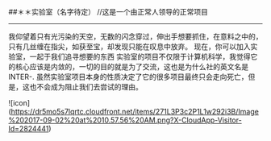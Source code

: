 ##＊＊实验室（名字待定）
//这是一个由正常人领导的正常项目
***
我仰望着只有光污染的天空，无数的闪念穿过，伸出手想要抓住，在意料之中的，只有几丝缠在指尖，如获至宝，却发现只能在叹息中放弃。
现在，你可以加入实验室，一起于我们追寻想要的东西
实验室的项目不仅限于计算机科学，我觉得它的核心应该是内敛的，一切的目的就是为了交流，这也是为什么社的英文名是INTER-.
虽然实验室项目本身的性质决定了它的很多项目最终只会走向死亡，但是，这也不会成为阻止我们去尝试的理由。

![icon] (https://dr5mo5s7lqrtc.cloudfront.net/items/271L3P3c2P1L1w292i3B/Image%202017-09-02%20at%2010.57.56%20AM.png?X-CloudApp-Visitor-Id=2824441)

